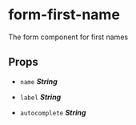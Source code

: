 
# form-first-name
The form component for first names

## Props


- `name` ***String***

  

- `label` ***String***

  

- `autocomplete` ***String***

  







